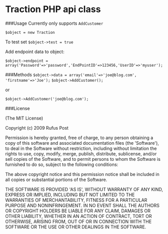 # Traction PHP api class

###Usage
Currently only supports `AddCustomer`

`$object = new Traction`

To test set `$object->test = true`

Add endpoint data to object:

`$object->endpoint = array('Password'=>'password','EndPointID'=>123456,'UserID'=>'myuser');`


###Methods
`$object->data = array('email'=>'joe@blog.com', 'firstname'=>'Joe');`
`$object->AddCustomer();`

or

`$object->AddCustomer('joe@blog.com');`

###License

(The MIT License)

Copyright (c) 2009 Rufus Post

Permission is hereby granted, free of charge, to any person obtaining a copy of this software and associated documentation files (the 'Software'), to deal in the Software without restriction, including without limitation the rights to use, copy, modify, merge, publish, distribute, sublicense, and/or sell copies of the Software, and to permit persons to whom the Software is furnished to do so, subject to the following conditions:

The above copyright notice and this permission notice shall be included in all copies or substantial portions of the Software.

THE SOFTWARE IS PROVIDED 'AS IS', WITHOUT WARRANTY OF ANY KIND, EXPRESS OR IMPLIED, INCLUDING BUT NOT LIMITED TO THE WARRANTIES OF MERCHANTABILITY, FITNESS FOR A PARTICULAR PURPOSE AND NONINFRINGEMENT. IN NO EVENT SHALL THE AUTHORS OR COPYRIGHT HOLDERS BE LIABLE FOR ANY CLAIM, DAMAGES OR OTHER LIABILITY, WHETHER IN AN ACTION OF CONTRACT, TORT OR OTHERWISE, ARISING FROM, OUT OF OR IN CONNECTION WITH THE SOFTWARE OR THE USE OR OTHER DEALINGS IN THE SOFTWARE.
